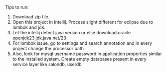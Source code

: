 Tips to run:
1. Download zip file.
2. Open this project in Intellij. Process slight different for eclipse due to lombok and jdk.
3. Let the intellij detect java version or else download oracle openjdk23.jdk.java.net/23
4. For lombok issue, go to settings and search annotation and in every project change the processor path
5. Also, look for mysql username password in application properties similar to the installed system. Create empty databases present in every service layer like salondb, userdb
